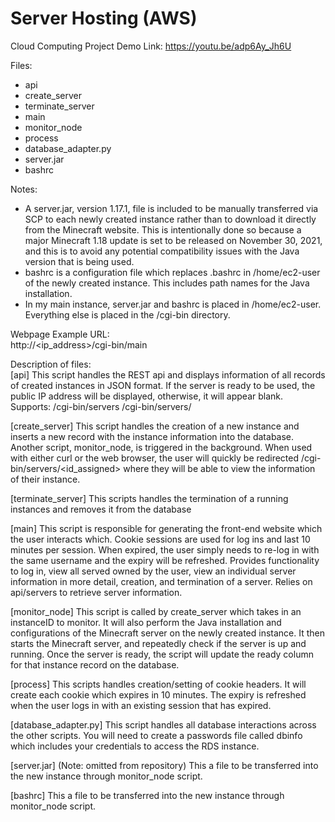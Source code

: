 # Server Hosting (AWS)

Cloud Computing Project
Demo Link: https://youtu.be/adp6Ay_Jh6U

Files:
 * api
 * create_server
 * terminate_server
 * main
 * monitor_node
 * process
 * database_adapter.py
 * server.jar
 * bashrc

Notes:  
- A server.jar, version 1.17.1, file is included to be manually transferred via SCP to each newly created instance rather than to download it directly from the Minecraft website. This is intentionally done so because a major Minecraft 1.18 update is set to be released on November 30, 2021, and this is to avoid any potential compatibility issues with the Java version that is being used.  
- bashrc is a configuration file which replaces .bashrc in /home/ec2-user of the newly created instance. This includes path names for the Java installation.  
- In my main instance, server.jar and bashrc is placed in /home/ec2-user. Everything else is placed in the /cgi-bin directory.

Webpage Example URL:  
http://<ip_address>/cgi-bin/main

Description of files:  
[api]
This script handles the REST api and displays information of all records of created instances in JSON format. If the server is ready to be used, the
public IP address will be displayed, otherwise, it will appear blank. 
Supports:
/cgi-bin/servers
/cgi-bin/servers/<id>

[create_server]
This script handles the creation of a new instance and inserts a new record with the instance information into the database. Another script, monitor_node, is triggered
in the background. When used with either curl or the web browser, the user will quickly be redirected /cgi-bin/servers/<id_assigned> where they will be able to view
the information of their instance.

[terminate_server]
This scripts handles the termination of a running instances and removes it from the database

[main]
This script is responsible for generating the front-end website which the user interacts which. Cookie sessions are used for log ins and last 10 minutes per session.
When expired, the user simply needs to re-log in with the same username and the expiry will be refreshed. Provides functionality to log in, view all served owned by
the user, view an individual server information in more detail, creation, and termination of a server. Relies on api/servers to retrieve server information.

[monitor_node]
This script is called by create_server which takes in an instanceID to monitor. It will also perform the Java installation and configurations of the Minecraft server
on the newly created instance. It then starts the Minecraft server, and repeatedly check if the server is up and running. Once the server is ready, the script will
update the ready column for that instance record on the database.

[process]
This scripts handles creation/setting of cookie headers. It will create each cookie which expires in 10 minutes. The expiry is refreshed when the user logs in with an
existing session that has expired.

[database_adapter.py]
This script handles all database interactions across the other scripts. You will need to create a passwords file called dbinfo which includes your credentials to access
the RDS instance.

[server.jar] (Note: omitted from repository)
This a file to be transferred into the new instance through monitor_node script.

[bashrc]
This a file to be transferred into the new instance through monitor_node script.